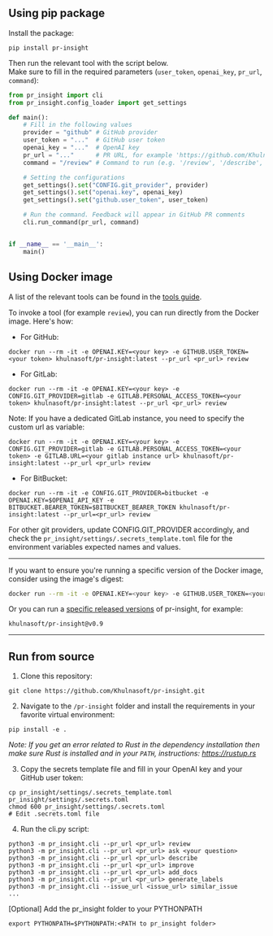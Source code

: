 ## Using pip package

Install the package:

```
pip install pr-insight
```

Then run the relevant tool with the script below.
<br>
Make sure to fill in the required parameters (`user_token`, `openai_key`, `pr_url`, `command`):

```python
from pr_insight import cli
from pr_insight.config_loader import get_settings

def main():
    # Fill in the following values
    provider = "github" # GitHub provider
    user_token = "..."  # GitHub user token
    openai_key = "..."  # OpenAI key
    pr_url = "..."      # PR URL, for example 'https://github.com/Khulnasoft/pr-insight/pull/809'
    command = "/review" # Command to run (e.g. '/review', '/describe', '/ask="What is the purpose of this PR?"', ...)

    # Setting the configurations
    get_settings().set("CONFIG.git_provider", provider)
    get_settings().set("openai.key", openai_key)
    get_settings().set("github.user_token", user_token)

    # Run the command. Feedback will appear in GitHub PR comments
    cli.run_command(pr_url, command)


if __name__ == '__main__':
    main()
```

## Using Docker image

A list of the relevant tools can be found in the [tools guide](../tools/ask.md).

To invoke a tool (for example `review`), you can run directly from the Docker image. Here's how:

- For GitHub:
```
docker run --rm -it -e OPENAI.KEY=<your key> -e GITHUB.USER_TOKEN=<your token> khulnasoft/pr-insight:latest --pr_url <pr_url> review
```

- For GitLab:
```
docker run --rm -it -e OPENAI.KEY=<your key> -e CONFIG.GIT_PROVIDER=gitlab -e GITLAB.PERSONAL_ACCESS_TOKEN=<your token> khulnasoft/pr-insight:latest --pr_url <pr_url> review
```

Note: If you have a dedicated GitLab instance, you need to specify the custom url as variable:
```
docker run --rm -it -e OPENAI.KEY=<your key> -e CONFIG.GIT_PROVIDER=gitlab -e GITLAB.PERSONAL_ACCESS_TOKEN=<your token> -e GITLAB.URL=<your gitlab instance url> khulnasoft/pr-insight:latest --pr_url <pr_url> review
```

- For BitBucket:
```
docker run --rm -it -e CONFIG.GIT_PROVIDER=bitbucket -e OPENAI.KEY=$OPENAI_API_KEY -e BITBUCKET.BEARER_TOKEN=$BITBUCKET_BEARER_TOKEN khulnasoft/pr-insight:latest --pr_url=<pr_url> review
```

For other git providers, update CONFIG.GIT_PROVIDER accordingly, and check the `pr_insight/settings/.secrets_template.toml` file for the environment variables expected names and values.

---


If you want to ensure you're running a specific version of the Docker image, consider using the image's digest:
```bash
docker run --rm -it -e OPENAI.KEY=<your key> -e GITHUB.USER_TOKEN=<your token> khulnasoft/pr-insight@sha256:71b5ee15df59c745d352d84752d01561ba64b6d51327f97d46152f0c58a5f678 --pr_url <pr_url> review
```

Or you can run a [specific released versions](https://github.com/Khulnasoft/pr-insight/blob/main/RELEASE_NOTES.md) of pr-insight, for example:
```
khulnasoft/pr-insight@v0.9
```

---

## Run from source

1. Clone this repository:

```
git clone https://github.com/Khulnasoft/pr-insight.git
```

2. Navigate to the `/pr-insight` folder and install the requirements in your favorite virtual environment:

```
pip install -e .
```

*Note: If you get an error related to Rust in the dependency installation then make sure Rust is installed and in your `PATH`, instructions: https://rustup.rs*

3. Copy the secrets template file and fill in your OpenAI key and your GitHub user token:

```
cp pr_insight/settings/.secrets_template.toml pr_insight/settings/.secrets.toml
chmod 600 pr_insight/settings/.secrets.toml
# Edit .secrets.toml file
```

4. Run the cli.py script:

```
python3 -m pr_insight.cli --pr_url <pr_url> review
python3 -m pr_insight.cli --pr_url <pr_url> ask <your question>
python3 -m pr_insight.cli --pr_url <pr_url> describe
python3 -m pr_insight.cli --pr_url <pr_url> improve
python3 -m pr_insight.cli --pr_url <pr_url> add_docs
python3 -m pr_insight.cli --pr_url <pr_url> generate_labels
python3 -m pr_insight.cli --issue_url <issue_url> similar_issue
...
```

[Optional] Add the pr_insight folder to your PYTHONPATH
```
export PYTHONPATH=$PYTHONPATH:<PATH to pr_insight folder>
```